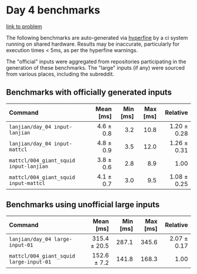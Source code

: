 # Day 4 benchmarks

[link to problem](http://adventofcode.com/2021/day/4)

The following benchmarks are auto-generated via [hyperfine](https://github.com/sharkdp/hyperfine) by a ci system running on shared hardware. Results may be inaccurate, particularly for execution times < 5ms, as per the hyperfine warnings.

The "official" inputs were aggregated from repositories participating in the generation of these benchmarks. The "large" inputs (if any) were sourced from various places, including the subreddit.

## Benchmarks with officially generated inputs
| Command | Mean [ms] | Min [ms] | Max [ms] | Relative |
|:---|---:|---:|---:|---:|
| `lanjian/day_04 input-lanjian` | 4.6 ± 0.8 | 3.2 | 10.8 | 1.20 ± 0.28 |
| `lanjian/day_04 input-mattcl` | 4.8 ± 0.9 | 3.5 | 12.0 | 1.26 ± 0.31 |
| `mattcl/004_giant_squid input-lanjian` | 3.8 ± 0.6 | 2.8 | 8.9 | 1.00 |
| `mattcl/004_giant_squid input-mattcl` | 4.1 ± 0.7 | 3.0 | 9.5 | 1.08 ± 0.25 |
## Benchmarks using unofficial large inputs
| Command | Mean [ms] | Min [ms] | Max [ms] | Relative |
|:---|---:|---:|---:|---:|
| `lanjian/day_04 large-input-01` | 315.4 ± 20.5 | 287.1 | 345.6 | 2.07 ± 0.17 |
| `mattcl/004_giant_squid large-input-01` | 152.6 ± 7.2 | 141.8 | 168.3 | 1.00 |
